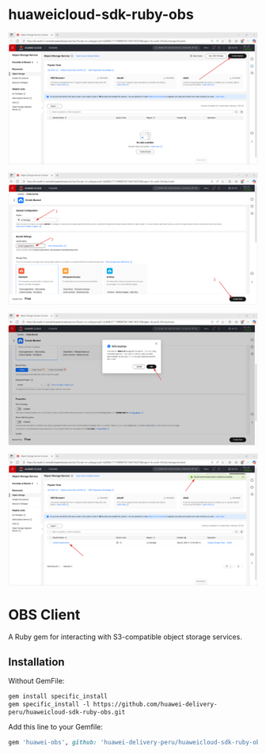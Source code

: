 # huaweicloud-sdk-ruby-obs

![alt text](https://github.com/huawei-delivery-peru/huaweicloud-sdk-ruby-obs/blob/main/images/1.png?raw=true)

![alt text](https://github.com/huawei-delivery-peru/huaweicloud-sdk-ruby-obs/blob/main/images/2.png?raw=true)

![alt text](https://github.com/huawei-delivery-peru/huaweicloud-sdk-ruby-obs/blob/main/images/3.png?raw=true)

![alt text](https://github.com/huawei-delivery-peru/huaweicloud-sdk-ruby-obs/blob/main/images/4.png?raw=true)

# OBS Client

A Ruby gem for interacting with S3-compatible object storage services.

## Installation

Without GemFile:
```
gem install specific_install
gem specific_install -l https://github.com/huawei-delivery-peru/huaweicloud-sdk-ruby-obs.git
```

Add this line to your Gemfile:

```ruby
gem 'huawei-obs', github: 'huawei-delivery-peru/huaweicloud-sdk-ruby-obs'
```
